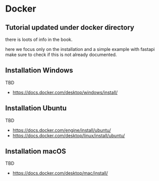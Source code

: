 # Docker

## Tutorial updated under docker directory

there is loots of info in the book.

here we focus only on the installation and a simple example with fastapi
make sure to check if this is not already documented.

## Installation Windows

TBD
* <https://docs.docker.com/desktop/windows/install/>

## Installation Ubuntu

TBD
* <https://docs.docker.com/engine/install/ubuntu/>  
* <https://docs.docker.com/desktop/linux/install/ubuntu/>

## Installation macOS

TBD
* <https://docs.docker.com/desktop/mac/install/>

